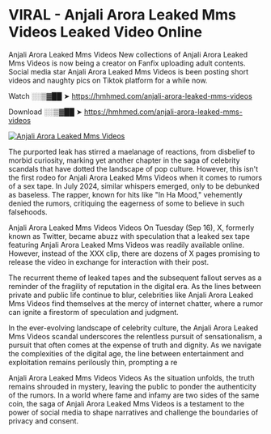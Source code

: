 # VIRAL - Anjali Arora Leaked Mms Videos Leaked Video Online

Anjali Arora Leaked Mms Videos New collections of Anjali Arora Leaked Mms Videos is now being a creator on Fanfix uploading adult contents. Social media star Anjali Arora Leaked Mms Videos is been posting short videos and naughty pics on Tiktok platform for a while now.

Watch ░░▒▓██ ➤ https://hmhmed.com/anjali-arora-leaked-mms-videos

Download ░░▒▓██ ➤ https://hmhmed.com/anjali-arora-leaked-mms-videos

[![Anjali Arora Leaked Mms Videos](https://i.imgur.com/dJHk4Zq.gif)](https://hmhmed.com/anjali-arora-leaked-mms-videos)

The purported leak has stirred a maelanage of reactions, from disbelief to morbid curiosity, marking yet another chapter in the saga of celebrity scandals that have dotted the landscape of pop culture. However, this isn't the first rodeo for Anjali Arora Leaked Mms Videos when it comes to rumors of a sex tape. In July 2024, similar whispers emerged, only to be debunked as baseless. The rapper, known for hits like "In Ha Mood," vehemently denied the rumors, critiquing the eagerness of some to believe in such falsehoods.

Anjali Arora Leaked Mms Videos Videos
On Tuesday (Sep 16), X, formerly known as Twitter, became abuzz with speculation that a leaked sex tape featuring Anjali Arora Leaked Mms Videos was readily available online. However, instead of the XXX clip, there are dozens of X pages promising to release the video in exchange for interaction with their post.

The recurrent theme of leaked tapes and the subsequent fallout serves as a reminder of the fragility of reputation in the digital era. As the lines between private and public life continue to blur, celebrities like Anjali Arora Leaked Mms Videos find themselves at the mercy of internet chatter, where a rumor can ignite a firestorm of speculation and judgment.

In the ever-evolving landscape of celebrity culture, the Anjali Arora Leaked Mms Videos scandal underscores the relentless pursuit of sensationalism, a pursuit that often comes at the expense of truth and dignity. As we navigate the complexities of the digital age, the line between entertainment and exploitation remains perilously thin, prompting a re

Anjali Arora Leaked Mms Videos Videos
As the situation unfolds, the truth remains shrouded in mystery, leaving the public to ponder the authenticity of the rumors. In a world where fame and infamy are two sides of the same coin, the saga of Anjali Arora Leaked Mms Videos is a testament to the power of social media to shape narratives and challenge the boundaries of privacy and consent.